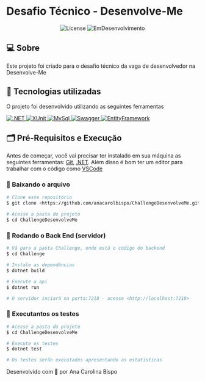 # Desafio Técnico - Desenvolve-Me

<p align="center"> 
  <img alt="License" src="https://img.shields.io/badge/license-MIT-brightgreen">
  <img alt="EmDesenvolvimento" src="https://img.shields.io/badge/Status-Em%20Desenvolvimento-yellow">
</p>

## 💻 Sobre

Este projeto foi criado para o desafio técnico da vaga de desenvolvedor na Desenvolve-Me


## 🚀 Tecnologias utilizadas

O projeto foi desenvolvido utilizando as seguintes ferramentas

<p> 
  <a href="https://docs.microsoft.com/pt-br/dotnet/">
    <img alt=".NET" src="https://img.shields.io/badge/.NET-5C2D91?style=for-the-badge&logo=.net&logoColor=white">
  </a>
  <a href="https://xunit.net/">
    <img alt="XUnit" src="https://img.shields.io/badge/-XUNIT-yellowgreen?style=for-the-badge&logo=xunit"">
  </a>
  <a href="https://www.mysql.com/">
    <img alt="MySql" src="https://img.shields.io/badge/mysql-%2300f.svg?style=for-the-badge&logo=mysql&logoColor=white">
  </a>
  <a href="https://swagger.io/">
    <img alt="Swagger" src="https://img.shields.io/badge/-Swagger-%23Clojure?style=for-the-badge&logo=swagger&logoColor=white">
  </a>
  <a href="https://entityframework.net/">
    <img alt="EntityFramework" src="https://img.shields.io/badge/-ENTITYFRAMEWORK-lightgrey?style=for-the-badge&logo=entity">
  </a>
  
</p>

## 🗂 Pré-Requisitos e Execução

Antes de começar, você vai precisar ter instalado em sua máquina as seguintes ferramentas:
[Git](https://git-scm.com), [.NET](https://dotnet.microsoft.com/en-us/download/dotnet). 
Além disso é bom ter um editor para trabalhar com o código como [VSCode](https://code.visualstudio.com/)

### 📁 Baixando o arquivo
                                                                                                                           
```bash
# Clone este repositório
$ git clone <https://github.com/anacarolbispo/ChallengeDesenvolveMe.git>     
                                                                                                                            
# Acesse a pasta do projeto
$ cd ChallengeDesenvolveMe
```
                                                                                                                            
### 🎲 Rodando o Back End (servidor)
                                                                                                                            
```bash
# Vá para a pasta Challenge, onde está o código do backend
$ cd Challenge

# Instale as dependências
$ dotnet build

# Execute a api
$ dotnet run

# O servidor inciará na porta:7218 - acesse <http://localhost:7218>
```

### 🧪 Executantos os testes
                                                                                                                            
```bash
# Acesse a pasta do projeto
$ cd ChallengeDesenvolveMe

# Execute os testes
$ dotnet test

# Os testes serão executados apresentando as estatisticas
```

                                                                                                                            
Desenvolvido com 🧡 por Ana Carolina Bispo
